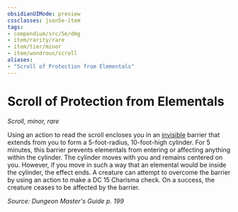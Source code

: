 ```yaml
---
obsidianUIMode: preview
cssclasses: json5e-item
tags:
- compendium/src/5e/dmg
- item/rarity/rare
- item/tier/minor
- item/wondrous/scroll
aliases: 
- "Scroll of Protection from Elementals"
---
```

# Scroll of Protection from Elementals
*Scroll, minor, rare*  


Using an action to read the scroll encloses you in an [invisible](_conditions.md#invisible) barrier that extends from you to form a 5-foot-radius, 10-foot-high cylinder. For 5 minutes, this barrier prevents elementals from entering or affecting anything within the cylinder. The cylinder moves with you and remains centered on you. However, if you move in such a way that an elemental would be inside the cylinder, the effect ends. A creature can attempt to overcome the barrier by using an action to make a DC 15 Charisma check. On a success, the creature ceases to be affected by the barrier.

*Source: Dungeon Master's Guide p. 199*